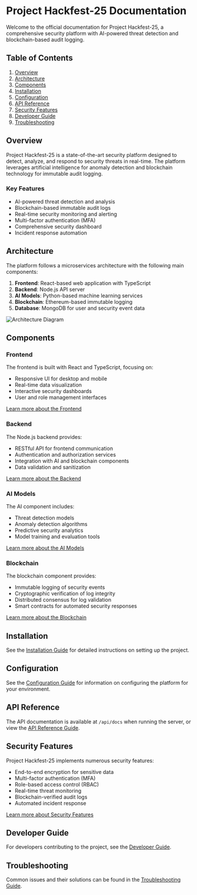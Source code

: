 # Project Hackfest-25 Documentation

Welcome to the official documentation for Project Hackfest-25, a comprehensive security platform with AI-powered threat detection and blockchain-based audit logging.

## Table of Contents

1. [Overview](#overview)
2. [Architecture](#architecture)
3. [Components](#components)
4. [Installation](#installation)
5. [Configuration](#configuration)
6. [API Reference](#api-reference)
7. [Security Features](#security-features)
8. [Developer Guide](#developer-guide)
9. [Troubleshooting](#troubleshooting)

## Overview

Project Hackfest-25 is a state-of-the-art security platform designed to detect, analyze, and respond to security threats in real-time. The platform leverages artificial intelligence for anomaly detection and blockchain technology for immutable audit logging.

### Key Features

- AI-powered threat detection and analysis
- Blockchain-based immutable audit logs
- Real-time security monitoring and alerting
- Multi-factor authentication (MFA)
- Comprehensive security dashboard
- Incident response automation

## Architecture

The platform follows a microservices architecture with the following main components:

1. **Frontend**: React-based web application with TypeScript
2. **Backend**: Node.js API server
3. **AI Models**: Python-based machine learning services
4. **Blockchain**: Ethereum-based immutable logging
5. **Database**: MongoDB for user and security event data

![Architecture Diagram](./images/architecture.png)

## Components

### Frontend

The frontend is built with React and TypeScript, focusing on:

- Responsive UI for desktop and mobile
- Real-time data visualization
- Interactive security dashboards
- User and role management interfaces

[Learn more about the Frontend](./frontend/README.md)

### Backend

The Node.js backend provides:

- RESTful API for frontend communication
- Authentication and authorization services
- Integration with AI and blockchain components
- Data validation and sanitization

[Learn more about the Backend](./backend/README.md)

### AI Models

The AI component includes:

- Threat detection models
- Anomaly detection algorithms
- Predictive security analytics
- Model training and evaluation tools

[Learn more about the AI Models](./ai-models/README.md)

### Blockchain

The blockchain component provides:

- Immutable logging of security events
- Cryptographic verification of log integrity
- Distributed consensus for log validation
- Smart contracts for automated security responses

[Learn more about the Blockchain](./blockchain/README.md)

## Installation

See the [Installation Guide](./installation.md) for detailed instructions on setting up the project.

## Configuration

See the [Configuration Guide](./configuration.md) for information on configuring the platform for your environment.

## API Reference

The API documentation is available at `/api/docs` when running the server, or view the [API Reference Guide](./api-reference.md).

## Security Features

Project Hackfest-25 implements numerous security features:

- End-to-end encryption for sensitive data
- Multi-factor authentication (MFA)
- Role-based access control (RBAC)
- Real-time threat monitoring
- Blockchain-verified audit logs
- Automated incident response

[Learn more about Security Features](./security.md)

## Developer Guide

For developers contributing to the project, see the [Developer Guide](./developer-guide.md).

## Troubleshooting

Common issues and their solutions can be found in the [Troubleshooting Guide](./troubleshooting.md).
